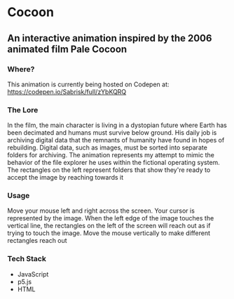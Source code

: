 # Cocoon

## An interactive animation inspired by the 2006 animated film Pale Cocoon

### Where?
This animation is currently being hosted on Codepen at:
https://codepen.io/Sabrisk/full/zYbKQRQ

### The Lore
In the film, the main character is living in a dystopian future where Earth has been decimated and humans must survive below ground. His daily job is archiving digital data that the remnants of humanity have found in hopes of rebuilding. Digital data, such as images, must be sorted into separate folders for archiving. The animation represents my attempt to mimic the behavior of the file explorer he uses within the fictional operating system. The rectangles on the left represent folders that show they're ready to accept the image by reaching towards it

### Usage
Move your mouse left and right across the screen. Your cursor is represented by the image. When the left edge of the image touches the vertical line, the rectangles on the left of the screen will reach out as if trying to touch the image. Move the mouse vertically to make different rectangles reach out

### Tech Stack
- JavaScript
- p5.js
- HTML
